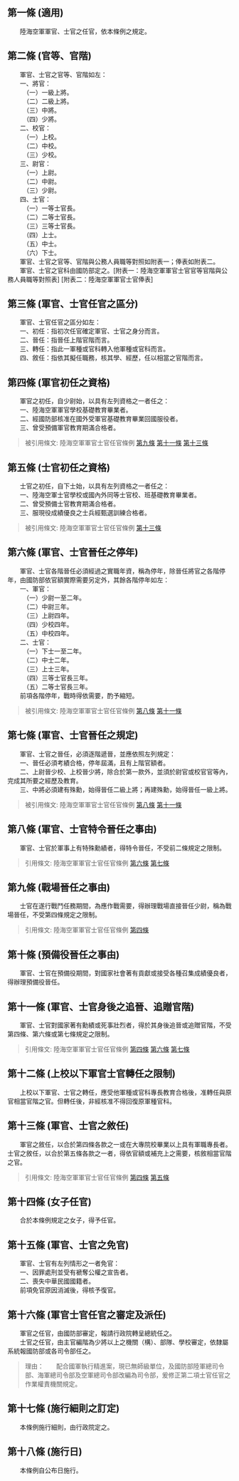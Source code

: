第一條 (適用)
-------------
　　陸海空軍軍官、士官之任官，依本條例之規定。  


第二條 (官等、官階)
-------------------
　　軍官、士官之官等、官階如左：  
　　一、將官：  
　　　（一）一級上將。  
　　　（二）二級上將。  
　　　（三）中將。  
　　　（四）少將。  
　　二、校官：  
　　　（一）上校。  
　　　（二）中校。  
　　　（三）少校。  
　　三、尉官：  
　　　（一）上尉。  
　　　（二）中尉。  
　　　（三）少尉。  
　　四、士官：  
　　　（一）一等士官長。  
　　　（二）二等士官長。  
　　　（三）三等士官長。  
　　　（四）上士。  
　　　（五）中士。  
　　　（六）下士。  
　　軍官、士官之官等、官階與公務人員職等對照如附表一；俸表如附表二。  
　　軍官、士官之官科由國防部定之。[附表一：陸海空軍軍官士官官等官階與公務人員職等對照表] [附表二：陸海空軍軍官士官俸表]  


第三條 (軍官、士官任官之區分)
-----------------------------
　　軍官、士官任官之區分如左：  
　　一、初任：指初次任官確定軍官、士官之身分而言。  
　　二、晉任：指晉任上階官階而言。  
　　三、轉任：指此一軍種或官科轉入他軍種或官科而言。  
　　四、敘任：指依其擬任職務，核其學、經歷，任以相當之官階而言。  


第四條 (軍官初任之資格)
-----------------------
　　軍官之初任，自少尉始，以具有左列資格之一者任之：  
　　一、陸海空軍軍官學校基礎教育畢業者。  
　　二、經國防部核准在國外受軍官基礎教育畢業回國服役者。  
　　三、曾受預備軍官教育期滿合格者。  
> 被引用條文: 陸海空軍軍官士官任官條例 [第九條](../../國防退輔/國防人事/陸海空軍軍官士官任官條例.md#第九條-戰場晉任之事由) [第十一條](../../國防退輔/國防人事/陸海空軍軍官士官任官條例.md#第十一條-軍官、士官身後之追晉、追贈官階) [第十三條](../../國防退輔/國防人事/陸海空軍軍官士官任官條例.md#第十三條-軍官、士官之敘任)



第五條 (士官初任之資格)
-----------------------
　　士官之初任，自下士始，以具有左列資格之一者任之：  
　　一、陸海空軍士官學校或國內外同等士官校、班基礎教育畢業者。  
　　二、曾受預備士官教育期滿合格者。  
　　三、服現役成績優良之士兵經甄選訓練合格者。  
> 被引用條文: 陸海空軍軍官士官任官條例 [第十三條](../../國防退輔/國防人事/陸海空軍軍官士官任官條例.md#第十三條-軍官、士官之敘任)



第六條 (軍官、士官晉任之停年)
-----------------------------
　　軍官、士官各階晉任必須經過之實職年資，稱為停年，除晉任將官之各階停年，由國防部依官額實際需要另定外，其餘各階停年如左：  
　　一、軍官：  
　　　（一）少尉一至二年。  
　　　（二）中尉三年。  
　　　（三）上尉四年。  
　　　（四）少校四年。  
　　　（五）中校四年。  
　　二、士官：  
　　　（一）下士一至二年。  
　　　（二）中士二年。  
　　　（三）上士三年。  
　　　（四）三等士官長三年。  
　　　（五）二等士官長三年。  
　　前項各階停年，戰時得依需要，酌予縮短。  
> 被引用條文: 陸海空軍軍官士官任官條例 [第八條](../../國防退輔/國防人事/陸海空軍軍官士官任官條例.md#第八條-軍官、士官特令晉任之事由) [第十一條](../../國防退輔/國防人事/陸海空軍軍官士官任官條例.md#第十一條-軍官、士官身後之追晉、追贈官階)



第七條 (軍官、士官晉任之規定)
-----------------------------
　　軍官、士官之晉任，必須逐階遞晉，並應依照左列規定：  
　　一、晉任必須考績合格，停年屆滿，且有上階官額者。  
　　二、上尉晉少校、上校晉少將，除合於第一款外，並須於尉官或校官官等內，完成其所要之經歷及教育。  
　　三、中將必須建有殊勳，始得晉任二級上將；再建殊勳，始得晉任一級上將。  
> 被引用條文: 陸海空軍軍官士官任官條例 [第八條](../../國防退輔/國防人事/陸海空軍軍官士官任官條例.md#第八條-軍官、士官特令晉任之事由) [第十一條](../../國防退輔/國防人事/陸海空軍軍官士官任官條例.md#第十一條-軍官、士官身後之追晉、追贈官階)



第八條 (軍官、士官特令晉任之事由)
---------------------------------
　　軍官、士官於軍事上有特殊勳績者，得特令晉任，不受前二條規定之限制。  
> 引用條文: 陸海空軍軍官士官任官條例 [第六條](../../國防退輔/國防人事/陸海空軍軍官士官任官條例.md#第六條-軍官、士官晉任之停年) [第七條](../../國防退輔/國防人事/陸海空軍軍官士官任官條例.md#第七條-軍官、士官晉任之規定)



第九條 (戰場晉任之事由)
-----------------------
　　士官在遂行戰鬥任務期間，為應作戰需要，得辦理戰場直接晉任少尉，稱為戰場晉任，不受第四條規定之限制。  
> 引用條文: 陸海空軍軍官士官任官條例 [第四條](../../國防退輔/國防人事/陸海空軍軍官士官任官條例.md#第四條-軍官初任之資格)



第十條 (預備役晉任之事由)
-------------------------
　　軍官、士官在預備役期間，對國家社會著有貢獻或接受各種召集成績優良者，得辦理預備役晉任。  


第十一條 (軍官、士官身後之追晉、追贈官階)
-----------------------------------------
　　軍官、士官對國家著有勳績或死事壯烈者，得於其身後追晉或追贈官階，不受第四條、第六條或第七條規定之限制。  
> 引用條文: 陸海空軍軍官士官任官條例 [第四條](../../國防退輔/國防人事/陸海空軍軍官士官任官條例.md#第四條-軍官初任之資格) [第六條](../../國防退輔/國防人事/陸海空軍軍官士官任官條例.md#第六條-軍官、士官晉任之停年) [第七條](../../國防退輔/國防人事/陸海空軍軍官士官任官條例.md#第七條-軍官、士官晉任之規定)



第十二條 (上校以下軍官士官轉任之限制)
-------------------------------------
　　上校以下軍官、士官之轉任，應受他軍種或官科專長教育合格後，准轉任與原官相當官階之官。但轉任後，非經核准不得回復原軍種官科。  


第十三條 (軍官、士官之敘任)
---------------------------
　　軍官之敘任，以合於第四條各款之一或在大專院校畢業以上具有軍職專長者。士官之敘任，以合於第五條各款之一者，得依官額或補充上之需要，核敘相當官階之官。  
> 引用條文: 陸海空軍軍官士官任官條例 [第四條](../../國防退輔/國防人事/陸海空軍軍官士官任官條例.md#第四條-軍官初任之資格) [第五條](../../國防退輔/國防人事/陸海空軍軍官士官任官條例.md#第五條-士官初任之資格)



第十四條 (女子任官)
-------------------
　　合於本條例規定之女子，得予任官。  


第十五條 (軍官、士官之免官)
---------------------------
　　軍官、士官有左列情形之一者免官：  
　　一、因罪處刑並受有褫奪公權之宣告者。  
　　二、喪失中華民國國籍者。  
　　前項免官原因消滅後，得核予復官。  


第十六條 (軍官士官任官之審定及派任)
-----------------------------------
　　軍官之任官，由國防部審定，報請行政院轉呈總統任之。  
　　士官之任官，由主官編階為少將以上之機關（構）、部隊、學校審定，依隸屬系統報國防部或各司令部任之。  
> 理由：　　配合國軍執行精進案，現已無師級單位，及國防部陸軍總司令部、海軍總司令部及空軍總司令部改編為司令部，爰修正第二項士官任官之作業權責機關規定。



第十七條 (施行細則之訂定)
-------------------------
　　本條例施行細則，由行政院定之。  


第十八條 (施行日)
-----------------
　　本條例自公布日施行。